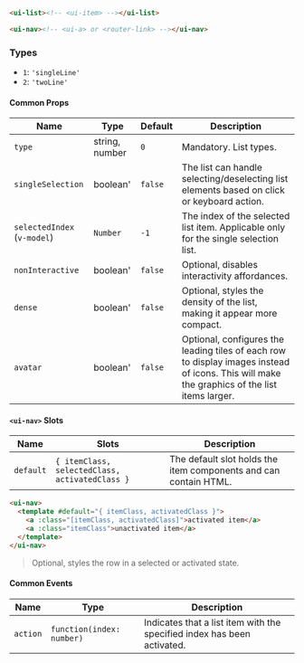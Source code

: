 ```html
<ui-list><!-- <ui-item> --></ui-list>

<ui-nav><!-- <ui-a> or <router-link> --></ui-nav>
```

### <ui-list> Types

- `1`: `'singleLine'`
- `2`: `'twoLine'`

#### Common Props

| Name                        | Type           | Default | Description                                                                                                                                  |
| --------------------------- | -------------- | ------- | -------------------------------------------------------------------------------------------------------------------------------------------- |
| `type`                      | string, number | `0`     | Mandatory. List types.                                                                                                                       |
| `singleSelection`           | boolean'       | `false` | The list can handle selecting/deselecting list elements based on click or keyboard action.                                                   |
| `selectedIndex` (`v-model`) | `Number`       | `-1`    | The index of the selected list item. Applicable only for the single selection list.                                                          |
| `nonInteractive`            | boolean'       | `false` | Optional, disables interactivity affordances.                                                                                                |
| `dense`                     | boolean'       | `false` | Optional, styles the density of the list, making it appear more compact.                                                                     |
| `avatar`                    | boolean'       | `false` | Optional, configures the leading tiles of each row to display images instead of icons. This will make the graphics of the list items larger. |

#### `<ui-nav>` Slots

| Name      | Slots                                          | Description                                                      |
| --------- | ---------------------------------------------- | ---------------------------------------------------------------- |
| `default` | `{ itemClass, selectedClass, activatedClass }` | The default slot holds the item components and can contain HTML. |

```html
<ui-nav>
  <template #default="{ itemClass, activatedClass }">
    <a :class="[itemClass, activatedClass]">activated item</a>
    <a :class="itemClass">unactivated item</a>
  </template>
</ui-nav>
```

> Optional, styles the row in a selected or activated state.

#### Common Events

| Name     | Type                      | Description                                                             |
| -------- | ------------------------- | ----------------------------------------------------------------------- |
| `action` | `function(index: number)` | Indicates that a list item with the specified index has been activated. |
